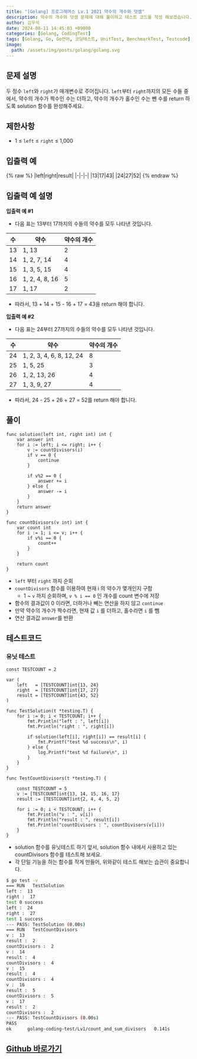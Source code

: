```yaml
---
title: "[Golang] 프로그래머스 Lv.1 2021 약수의 개수와 덧셈"
description: 약수의 개수와 덧셈 문제에 대해 풀이하고 테스트 코드를 작성 해보겠습니다.
author: 김우석
date: 2024-08-11 14:45:03 +09000
categories: [Golang, CodingTest]
tags: [Golang, Go, Go언어, 코딩테스트, UnitTest, BenchmarkTest, Testcode]
image:
  path: /assets/img/posts/golang/golang.svg
---
```


## 문제 설명
두 정수 `left`와 `right`가 매개변수로 주어집니다. `left`부터 `right`까지의 모든 수들 중에서, 약수의 개수가 짝수인 수는 더하고, 약수의 개수가 홀수인 수는 뺀 수를 return 하도록 solution 함수를 완성해주세요.

## 제한사항
- 1 ≤ `left` ≤ `right` ≤ 1,000


## 입출력 예
{% raw %}
|left|right|result|
|-|-|-|
|13|17|43|
|24|27|52|
{% endraw %}


## 입출력 예 설명
**입출력 예 #1**

- 다음 표는 13부터 17까지의 수들의 약수를 모두 나타낸 것입니다.

|수|약수|약수의 개수|
|-|-|-|
|13|1, 13|2|
|14|1, 2, 7, 14|4|
|15|1, 3, 5, 15|4|
|16|1, 2, 4, 8, 16|5|
|17|1, 17|2|

- 따라서, 13 + 14 + 15 - 16 + 17 = 43을 return 해야 합니다.

**입출력 예 #2**

- 다음 표는 24부터 27까지의 수들의 약수를 모두 나타낸 것입니다.

|수|약수|약수의 개수|
|-|-|-|
|24|1, 2, 3, 4, 6, 8, 12, 24|8|
|25|1, 5, 25|3|
|26|1, 2, 13, 26|4|
|27|1, 3, 9, 27|4|

- 따라서, 24 - 25 + 26 + 27 = 52를 return 해야 합니다.

## 풀이 
```golang
func solution(left int, right int) int {
	var answer int
	for i := left; i <= right; i++ {
		v := countDivisors(i)
		if v == 0 {
			continue
		}

		if v%2 == 0 {
			answer += i
		} else {
			answer -= i
		}
	}
	return answer
}

func countDivisors(v int) int {
	var count int
	for i := 1; i <= v; i++ {
		if v%i == 0 {
			count++
		}
	}

	return count
}
```

- `left` 부터 `right` 까지 순회
- `countDivisors` 함수를 이용하여 현재 i 의 약수가 몇개인지 구함
	- 1 ~ `v` 까지 순회하며, `v % i == 0` 인 개수를 count 변수에 저장
- 함수의 결과값이 0 이라면, 더하거나 빼는 연산을 하지 않고 `continue`
- 만약 약수의 개수가 짝수라면, 현재 값 `i` 를 더하고, 홀수라면 `i` 를 뺌
- 연산 결과값 `answer`를 반환


## 테스트코드
### 유닛 테스트
```golang
const TESTCOUNT = 2

var (
	left   = [TESTCOUNT]int{13, 24}
	right  = [TESTCOUNT]int{17, 27}
	result = [TESTCOUNT]int{43, 52}
)

func TestSolution(t *testing.T) {
	for i := 0; i < TESTCOUNT; i++ {
		fmt.Println("left : ", left[i])
		fmt.Println("right : ", right[i])

		if solution(left[i], right[i]) == result[i] {
			fmt.Printf("test %d success\n", i)
		} else {
			log.Printf("test %d failure\n", i)
		}
	}
}

func TestCountDivisors(t *testing.T) {

	const TESTCOUNT = 5
	v := [TESTCOUNT]int{13, 14, 15, 16, 17}
	result := [TESTCOUNT]int{2, 4, 4, 5, 2}

	for i := 0; i < TESTCOUNT; i++ {
		fmt.Println("v : ", v[i])
		fmt.Println("result : ", result[i])
		fmt.Println("countDivisors : ", countDivisors(v[i]))
	}
}
```

- solution 함수를 유닛테스트 하기 앞서, solution 함수 내에서 사용하고 있는 countDivisors 함수를 테스트해 보세요.
- 각 단일 기능을 하는 함수를 작게 만들어, 위와같이 테스트 해보는 습관이 중요합니다.


```bash
$ go test -v
=== RUN   TestSolution
left :  13
right :  17
test 0 success
left :  24
right :  27
test 1 success
--- PASS: TestSolution (0.00s)
=== RUN   TestCountDivisors
v :  13
result :  2
countDivisors :  2
v :  14
result :  4
countDivisors :  4
v :  15
result :  4
countDivisors :  4
v :  16
result :  5
countDivisors :  5
v :  17
result :  2
countDivisors :  2
--- PASS: TestCountDivisors (0.00s)
PASS
ok      golang-coding-test/Lv1/count_and_sum_divisors   0.141s
```

## [Github 바로가기](https://github.com/kr-goos/golang-coding-test/tree/master/Lv1/count_and_sum_divisors)